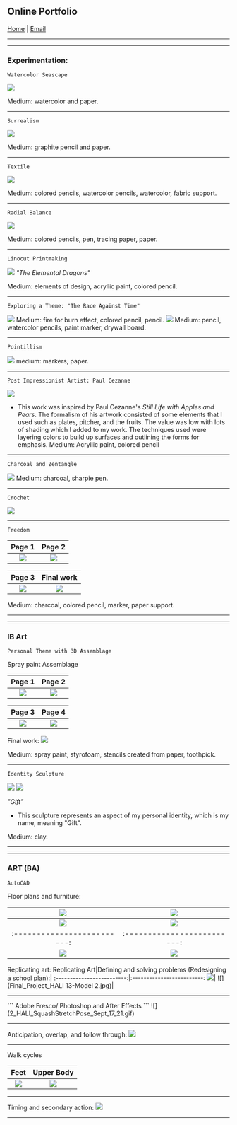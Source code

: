## Online Portfolio
[Home](https://hibah-ali.github.io/)    |   [Email](mailto:hibahalei@gmail.com) 

<hr>
<hr>

### Experimentation:
```
Watercolor Seascape
```
![](IMG_2123.jpg)

Medium: watercolor and paper.
<hr>

```
Surrealism
```
![](IMG_2146.jpg)

Medium: graphite pencil and paper.
<hr>

```
Textile
```
![](IMG_1972.jpg)

Medium: colored pencils, watercolor pencils, watercolor, fabric support.

<hr>

```
Radial Balance
```
![](IMG_2126.jpg)

Medium: colored pencils, pen, tracing paper, paper.
<hr>

```
Linocut Printmaking
```
![](IMG_2071.jpg)
_"The Elemental Dragons"_

Medium: elements of design, acryllic paint, colored pencil.

<hr>

```
Exploring a Theme: "The Race Against Time"
```
![](IMG_2084.jpg)
Medium: fire for burn effect, colored pencil, pencil.
![](IMG_2067.jpg)
Medium: pencil, watercolor pencils, paint marker, drywall board.

<hr>

```
Pointillism
```
![](IMG_2069.jpg)
medium: markers, paper.
<hr>

```
Post Impressionist Artist: Paul Cezanne
```
![](IMG_2070.jpg)
- This work was inspired by Paul Cezanne's _Still Life with Apples and Pears_. The formalism of his artwork consisted of some elements that I used such as plates, pitcher, and the fruits. The value was low with lots of shading which I added to my work. The techniques used were layering colors to build up surfaces and outlining the forms for emphasis.
Medium: Acryllic paint, colored pencil

<hr>

```
Charcoal and Zentangle
```
![](IMG_2124.jpg)
Medium: charcoal, sharpie pen.
<hr>

```
Crochet
```
![](crochet.jpg)

<hr>


```
Freedom
```

Page 1                     |  Page 2                  | 
:-------------------------:|:-------------------------:
![](IMG_2182.jpg)          |  ![](IMG_2184.jpg)       |  

|Page 3                    |  Final work
:-------------------------:|:-------------------------:
|![](IMG_2185.jpg)         | ![](IMG_2190.jpg)

Medium: charcoal, colored pencil, marker, paper support.

<hr>
<hr>

### IB Art
```
Personal Theme with 3D Assemblage
```
Spray paint Assemblage


Page 1                     |  Page 2                  |
:-------------------------:|:-------------------------:
![](IMG_2178.jpg)          |  ![](IMG_2179.jpg)       |


|Page 3                    |  Page 4
:-------------------------:|:-------------------------:
|![](IMG_2180.jpg)         | ![](IMG_2187.jpg)


Final work:
![](IMG_2110.jpg)

Medium: spray paint, styrofoam, stencils created from paper, toothpick.

<hr>

```
Identity Sculpture
``` 

![](IMG_2181.jpg)
![](IMG_2189.jpg)


_"Gift"_

- This sculpture represents an aspect of my personal identity, which is my name, meaning "Gift".

Medium: clay. 

<hr>
<hr>

### ART (BA)

```
AutoCAD
```


Floor plans and furniture:


![](CH3-PROJ2_HALIModel.jpg)|![](CH3_EXC1.jpg)      |
:-------------------------:|:-------------------------:
![](Project9-1-2_HALI.jpg)| ![](Dresser_Elevation_Midterm_Model.jpg)|
:-------------------------:|:-------------------------:
![](Quiz4_EXC13-8_HALI-Model.jpg)|![](Assign5_rug.jpg)|

Replicating art:
Replicating Art|Defining and solving problems (Redesigning a school plan):|
:-------------------------:|:-------------------------:
![](assignment7_HALI.jpg)| ![](Final_Project_HALI 13-Model 2.jpg)|


<hr>
```
Adobe Fresco/ Photoshop and After Effects
```
![](2_HALI_SquashStretchPose_Sept_17_21.gif)

<hr>

Anticipation, overlap, and follow through:
![](3_HALI_anticipation_followthrough_overlap.gif)

<hr>

Walk cycles

Feet                       |  Upper Body              |
:-------------------------:|:-------------------------:
![](6_HALI.gif)            |  ![](7_Slowin_slowout.gif)|

<hr>

Timing and secondary action:
![](8_chara.gif)

<hr>
